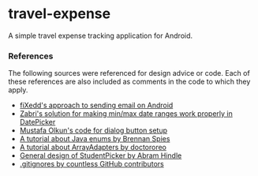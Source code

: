 # travel-expense
A simple travel expense tracking application for Android.

### References
The following sources were referenced for design advice or code. Each of these references are also included as comments in the code to which they apply.

* [fiXedd's approach to sending email on Android](http://stackoverflow.com/a/2197841)
* [Zabri's solution for making min/max date ranges work properly in DatePicker](http://stackoverflow.com/a/15698792)
* [Mustafa Olkun's code for dialog button setup](http://stackoverflow.com/a/21529892)
* [A tutorial about Java enums by Brennan Spies](http://www.ajaxonomy.com/2007/java/making-the-most-of-java-50-enum-tricks)
* [A tutorial about ArrayAdapters by doctororeo](https://devtut.wordpress.com/2011/06/09/custom-arrayadapter-for-a-listview-android)
* [General design of StudentPicker by Abram Hindle](https://github.com/abramhindle/student-picker)
* [.gitignores by countless GitHub contributors](https://github.com/github/gitignore)